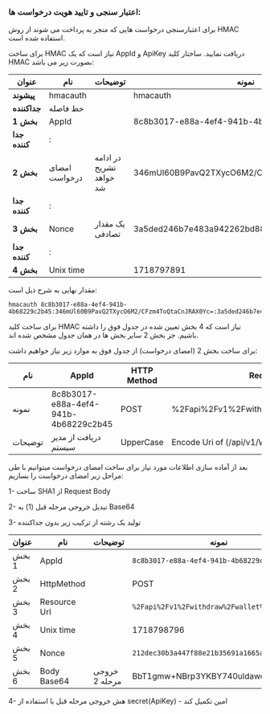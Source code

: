 <h3>اعتبار سنجی و تایید هویت درخواست ها:</h3>

برای اعتبارسنجی درخواست هایی که منجر به پرداخت می شوند از روش HMAC استفاده شده است.

برای ساخت HMAC نیاز است که یک AppId و ApiKey دریافت نمایید. ساختار کلید HMAC بصورت زیر می باشد:

<div align="right">

| **عنوان**        | **نام**         | **توضیحات**                   | **نمونه**                            |
|------------------|-----------------|-------------------------------|-------------------------------------|
| **پیشوند**       | hmacauth        |                               | hmacauth                            |
| **جداکننده**     | خط فاصله        |                               |                                     |
| **بخش 1**        | AppId           |                               | 8c8b3017-e88a-4ef4-941b-4b68229c2b45 |
| **جدا کننده**    | :               |                               |                                     |
| **بخش 2**        | امضای درخواست   | در ادامه تشریح خواهد شد      | 346mUl60B9PavQ2TXycO6M2/CFzm4ToQtaCnJRAX0Yc= |
| **جدا کننده**    | :               |                               |                                     |
| **بخش 3**        | Nonce           | یک مقدار تصادفی              | 3a5ded246b7e483a942262bd882a579f   |
| **جدا کننده**    | :               |                               |                                     |
| **بخش 4**        | Unix time       |                               | 1718797891                          |
</div>


مقدار نهایی به شرح ذیل است:

```plaintext
hmacauth 8c8b3017-e88a-4ef4-941b-4b68229c2b45:346mUl60B9PavQ2TXycO6M2/CFzm4ToQtaCnJRAX0Yc=:3a5ded246b7e483a942262bd882a579f:1718797891
```

برای ساخت کلید HMAC نیاز است که 4 بخش تعیین شده در جدول فوق را داشته باشیم. جز بخش 2 سایر بخش ها در همان جدول مشخص شده اند.

برای ساخت بخش 2 (امضای درخواست) از جدول فوق به موارد زیر نیاز خواهیم داشت:
<div align="right">

| نام     | AppId                               | HTTP Method | Request Url                                               | Unix time  | Nonce                             | Request Body                                   |
|---------|-------------------------------------|-------------|----------------------------------------------------------|------------|-----------------------------------|------------------------------------------------|
| نمونه   | 8c8b3017-e88a-4ef4-941b-4b68229c2b45 | POST        | %2Fapi%2Fv1%2Fwithdraw%2Fwallet%2F1%2Fbill               | 1718798796 | 212dec30b3a447f88e21b35691a1665a | {"ClientRequestId":"3088","Amount":"10000"}    |
| توضیحات | دریافت از مدیر سیستم               | UpperCase   | Encode Uri of (/api/v1/Withdraw/wallet/1/bill          |            | UUID                              | Json of request object                          |


</div>

بعد از آماده سازی اطلاعات مورد نیاز برای ساخت امضای درخواست میتوانیم با طی مراحل زیر امضای درخواست را بسازیم:

1- ساخت SHA1 از Request Body

2- تبدیل خروجی مرحله قبل (1) به Base64

3- تولید یک رشته از ترکیب زیر بدون جداکننده


<div align="right">

| **عنوان**      | **نام**        | **توضیحات**       | **نمونه**                                       |
|-----------------|----------------|--------------------|-------------------------------------------------|
| بخش 1           | AppId          |                    | `8c8b3017-e88a-4ef4-941b-4b68229c2b45`        |
| بخش 2           | HttpMethod     |                    | POST                                            |
| بخش 3           | Resource Url   |                    | `%2Fapi%2Fv1%2Fwithdraw%2Fwallet%2F1%2Fbill`  |
| بخش 4           | Unix time      |                    | 1718798796                                     |
| بخش 5           | Nonce          |                    | `212dec30b3a447f88e21b35691a1665a`            |
| بخش 6           | Body Base64    | خروجی مرحله 2      | BbT1gmw+NBrp3YKBY740uldawqw=                   |


</div>

4- هش خروجی مرحله قبل با استفاده از secret(ApiKey) - امین تکمیل کند
